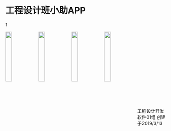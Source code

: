 # 工程设计班小助APP
1

<img src="https://raw.githubusercontent.com/songjihu/gcsj/SJH/app/src/main/res/drawable-xxhdpi/jm0.png" width = 20% height = 20% div align=left />
<img src="https://raw.githubusercontent.com/songjihu/gcsj/SJH/app/src/main/res/drawable-xxhdpi/jm1.png" width = 20% height = 20% div align=left />
<img src="https://raw.githubusercontent.com/songjihu/gcsj/SJH/app/src/main/res/drawable-xxhdpi/jm2.png" width = 20% height = 20% div align=left />
<img src="https://raw.githubusercontent.com/songjihu/gcsj/SJH/app/src/main/res/drawable-xxhdpi/jm3.png" width = 20% height = 20% div align=left /><br>
<br><br><br><br><br><br><br><br><br><br><br><br><br>
工程设计开发<br>
软件01组  创建于2019/3/13
